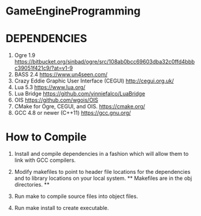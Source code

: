 # GameEngineProgramming

# DEPENDENCIES
   1) Ogre 1.9
     <https://bitbucket.org/sinbad/ogre/src/108ab0bcc69603dba32c0ffd4bbbc39051f421c9/?at=v1-9>
   2) BASS 2.4
     <https://www.un4seen.com/>
   3) Crazy Eddie Graphic User Interface (CEGUI)
     <http://cegui.org.uk/>
   4) Lua 5.3
     <https://www.lua.org/>
   5) Lua Bridge
     <https://github.com/vinniefalco/LuaBridge>
   6) OIS
     <https://github.com/wgois/OIS>
   7) CMake for Ogre, CEGUI, and OIS.
     <https://cmake.org/>
   8) GCC 4.8 or newer (C++11)
     <https://gcc.gnu.org/>


#  How to Compile

 1)  Install and compile dependencies in a fashion which will allow them to link
     with GCC compilers.

 2)  Modify makefiles to point to header file locations for the dependencies and
     to library locations on your local system. 
     ** Makefiles are in the obj directories. **

 3)  Run make to compile source files into object files.

 4)  Run make install to create executable.


